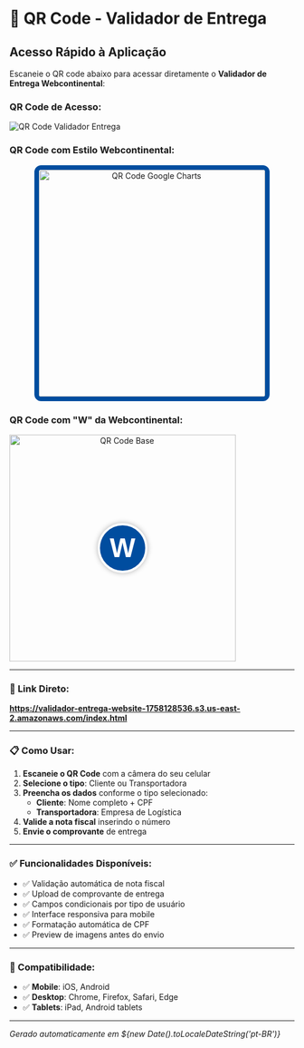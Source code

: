 # 📱 QR Code - Validador de Entrega

## Acesso Rápido à Aplicação

Escaneie o QR code abaixo para acessar diretamente o **Validador de Entrega Webcontinental**:

### QR Code de Acesso:

![QR Code Validador Entrega](https://api.qrserver.com/v1/create-qr-code/?size=400x400&format=png&ecc=H&data=https://validador-entrega-website-1758128536.s3.us-east-2.amazonaws.com/index.html&qzone=3&color=004D9F&bgcolor=FFFFFF)

### QR Code com Estilo Webcontinental:

<div align="center">
  <img src="https://chart.googleapis.com/chart?chs=400x400&cht=qr&chl=https://validador-entrega-website-1758128536.s3.us-east-2.amazonaws.com/index.html&choe=UTF-8&chld=H|2" alt="QR Code Google Charts" width="400" height="400" style="border: 8px solid #004D9F; border-radius: 12px;"/>
</div>

### QR Code com "W" da Webcontinental:

<div align="center" style="position: relative; display: inline-block;">
  <img src="https://api.qrserver.com/v1/create-qr-code/?size=400x400&format=png&ecc=H&data=https://validador-entrega-website-1758128536.s3.us-east-2.amazonaws.com/index.html&qzone=3" alt="QR Code Base" width="400" height="400"/>
  <div style="position: absolute; top: 50%; left: 50%; transform: translate(-50%, -50%); width: 80px; height: 80px; background: #004D9F; border-radius: 50%; display: flex; align-items: center; justify-content: center; border: 4px solid white; box-shadow: 0 0 10px rgba(0,0,0,0.3);">
    <span style="color: white; font-size: 48px; font-weight: bold; font-family: Arial, sans-serif;">W</span>
  </div>
</div>

---

### 🔗 Link Direto:
**https://validador-entrega-website-1758128536.s3.us-east-2.amazonaws.com/index.html**

---

### 📋 Como Usar:

1. **Escaneie o QR Code** com a câmera do seu celular
2. **Selecione o tipo**: Cliente ou Transportadora
3. **Preencha os dados** conforme o tipo selecionado:
   - **Cliente**: Nome completo + CPF
   - **Transportadora**: Empresa de Logística
4. **Valide a nota fiscal** inserindo o número
5. **Envie o comprovante** de entrega

---

### ✅ Funcionalidades Disponíveis:

- ✅ Validação automática de nota fiscal
- ✅ Upload de comprovante de entrega
- ✅ Campos condicionais por tipo de usuário
- ✅ Interface responsiva para mobile
- ✅ Formatação automática de CPF
- ✅ Preview de imagens antes do envio

---

### 📱 Compatibilidade:

- ✅ **Mobile**: iOS, Android
- ✅ **Desktop**: Chrome, Firefox, Safari, Edge
- ✅ **Tablets**: iPad, Android tablets

---

*Gerado automaticamente em ${new Date().toLocaleDateString('pt-BR')}*